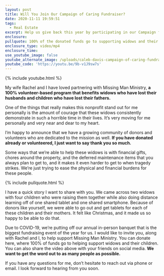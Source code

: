 ```yaml
---
layout: post
title: Will You Join Our Campaign of Caring Fundraiser?
date: 2020-11-11 19:59:51
tags:
  - Real Estate
excerpt: Help us give back this year by participating in our Campaign for Caring.
enclosure:
pullquote: 100% of the donated funds go to supporting widows and their children.
enclosure_type: video/mp4
enclosure_time:
use_youtube_image: false
youtube_alternate_image: /uploads/caleb-davis-campaign-of-caring-fundraiser-yt.jpg
youtube_code: 'https://youtu.be/9b-v1J9sw7s'
---
```


{% include youtube.html %}

My wife Rachel and I have loved partnering with Missing Man Ministry, **a 100% volunteer-based program that benefits widows who have lost their husbands and children who have lost their fathers.&nbsp;**

One of the things that really makes this nonprofit stand out for me personally is the amount of courage that these widows consistently demonstrate in such a horrible time in their lives. It’s very moving for me personally and very near and dear to my heart.

I’m happy to announce that we have a growing community of donors and volunteers who are dedicated to the mission as well. **If you have donated already or volunteered, I just want to say thank you so much.**

Some ways that we’re able to help these widows is with financial gifts, chores around the property, and the deferred maintenance items that you always plan to get to, and it makes it even harder to get to when tragedy strikes. We’re just trying to ease the physical and financial burdens for these people.

{% include pullquote.html %}

I have a quick story I want to share with you. We came across two widows with four children who were raising them together while also doing distance learning off of one shared tablet and one shared smartphone. Because of donors like yourself, we were able to go out and get tablets for each of these children and their mothers. It felt like Christmas, and it made us so happy to be able to do that.

Due to COVID-19, we’re putting off our annual in-person banquet that is the biggest fundraising event of the year for us. I would like to invite you, along with Rachel and I, to help support Missing Man Ministry. You can donate here, where 100% of funds go to helping support widows and their children. You can also share the video above with your friends on social media. **We want to get the word out to as many people as possible.**

If you have any questions for me, don’t hesitate to reach out via phone or email. I look forward to hearing from you soon.